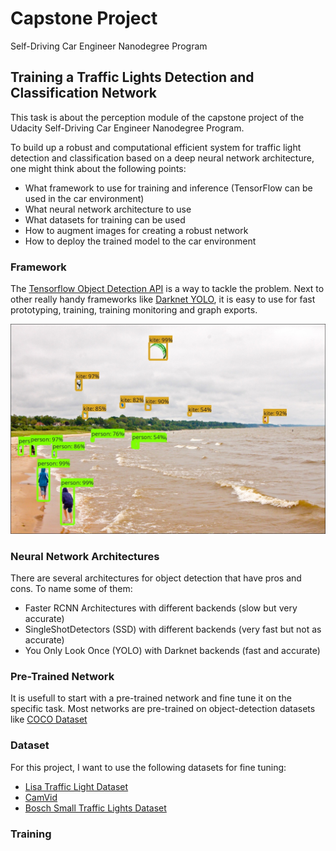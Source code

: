 # Capstone Project
Self-Driving Car Engineer Nanodegree Program

[//]: # (Image References)
[image1]: ./imgs/training_trafficlight_sg/training_monitoring.png "moni1"
[image2]: ./imgs/training_trafficlight_sg/training_monitoring2.png "moni2"

[image3]: ./imgs/training_trafficlight_sg/detection1.jpg "detect1"
[image4]: ./imgs/training_trafficlight_sg/detection1b.jpg "detect2"
[image5]: ./imgs/training_trafficlight_sg/detection1c.jpg "detect3"
[image6]: ./imgs/training_trafficlight_sg/detection2.jpg "detect4"
[image7]: ./imgs/training_trafficlight_sg/detection2b.jpg "detect5"
[image8]: ./imgs/training_trafficlight_sg/detection3.jpg "detect6"

[image9]: ./imgs/training_trafficlight_sg/daySequence1.jpg "orig_modality1"
[image10]: ./imgs/training_trafficlight_sg/daySequence1b.jpg "orig_modality2"

[image11]: https://github.com/tensorflow/models/blob/master/research/object_detection/g3doc/img/kites_detections_output.jpg "tensorflow_object"


## Training a Traffic Lights Detection and Classification Network

This task is about the perception module of the capstone project of the Udacity Self-Driving Car Engineer Nanodegree Program.

To build up a robust and computational efficient system for traffic light detection and classification based on a deep neural network architecture, one might think about the following points:

- What framework to use for training and inference (TensorFlow can be used in the car environment)
- What neural network architecture to use
- What datasets for training can be used
- How to augment images for creating a robust network
- How to deploy the trained model to the car environment


### Framework

The [Tensorflow Object Detection API](https://github.com/tensorflow/models/tree/master/research/object_detection) is a way to tackle the problem. Next to other really handy frameworks like [Darknet YOLO](https://pjreddie.com/darknet/yolo/), it is easy to use for fast prototyping, training, training monitoring and graph exports.

![detectionAPI][image11]

### Neural Network Architectures

There are several architectures for object detection that have pros and cons. To name some of them:

- Faster RCNN Architectures with different backends (slow but very accurate)
- SingleShotDetectors (SSD) with different backends (very fast but not as accurate)
- You Only Look Once (YOLO) with Darknet backends (fast and accurate)


### Pre-Trained Network

It is usefull to start with a pre-trained network and fine tune it on the specific task. Most networks are pre-trained on object-detection datasets like [COCO Dataset](http://cocodataset.org/#home) 


### Dataset

For this project, I want to use the following datasets for fine tuning:
- [Lisa Traffic Light Dataset](https://www.kaggle.com/mbornoe/lisa-traffic-light-dataset/home)
- [CamVid](http://mi.eng.cam.ac.uk/research/projects/VideoRec/CamVid/)
- [Bosch Small Traffic Lights Dataset](https://hci.iwr.uni-heidelberg.de/node/6132)


### Training


